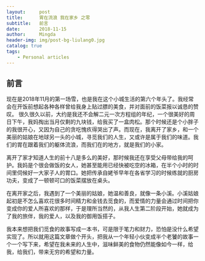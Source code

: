 ```yaml
---
layout:     post
title:      胃在流浪 我在家乡 之零
subtitle:   前言
date:       2018-11-15
author:     Mingda
header-img: img/post-bg-liulang0.jpg
catalog: true
tags:
    - Personal articles
---
```

## 前言

现在是2018年11月的第一场雪，也是我在这个小城生活的第六个年头了。我经常会在开饭前想起各种各样曾给我身上贴过膘的美食，并对面前的饭菜报以诚恳的赞叹。
很久很久以前，大约是我还不会解二元一次方程组的年纪，一个很美好的周日下午，我妈掏出当月仅剩的九块钱，给我买了一盒肉松。那个时候还是个小胖子的我很开心，又因为自己的贪吃愧疚得哭出了声。而现在，我离开了家乡，和一个美丽的姑娘在地球另一头的小城，寻觅我们的人生，又或许是属于我们的味道。我们的胃在跟着我们的躯体流浪，而我们在的地方，就是我们的小家。

离开了家才知道人生的前十八是多么的美好，那时候我还在享受父母带给我的呵护。我妈是个很会做饭的女人，她甚至能用已经快被吃空的冰箱，在半个小时的时间里伺候好一大家子人的胃口。她把传承自姥爷早年在各省学习的时候练就的厨房功夫，变成了一顿顿可口的饭菜摆放在桌头。

在离开家之后，我遇到了一个美丽的姑娘，她温和善良，就像一条小溪。小溪姑娘起初是不怎么喜欢花很多时间精力和金钱去觅食的，而爱情的力量会通过时间把你变成你的爱人所喜欢的那样，于是理所当然的，从我人生第二阶段开始，她就成为了我的旅伴，我的爱人，以及我的御用饭搭子。

我本来想把我们觅食的故事写成一本书，可是限于笔力和财力，恐怕是没什么希望实现了。所以就用这篇文章做个开头，把我从一个年轻小伙变成半个老饕的故事一个一个写下来，希望在我未来的人生中，滋味鲜美的食物仍然能像如今一样，给我，给我们，带来无穷的希望和力量。
 

